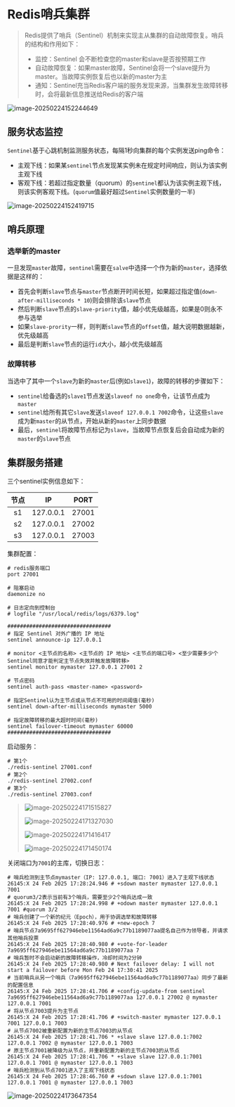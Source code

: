 # Redis哨兵集群

> Redis提供了哨兵（Sentinel）机制来实现主从集群的自动故障恢复。哨兵的结构和作用如下：
>
> - 监控：Sentinel 会不断检查您的master和slave是否按预期工作
> - 自动故障恢复：如果master故障，Sentinel会将一个slave提升为master。当故障实例恢复后也以新的master为主
> - 通知：Sentinel充当Redis客户端的服务发现来源，当集群发生故障转移时，会将最新信息推送给Redis的客户端

![image-20250224152244649](img/Redis哨兵集群/image-20250224152244649.png)

## 服务状态监控

`Sentinel`基于心跳机制监测服务状态，每隔1秒向集群的每个实例发送ping命令：

- 主观下线：如果某`sentinel`节点发现某实例未在规定时间响应，则认为该实例主观下线
- 客观下线：若超过指定数量（quorum）的`sentinel`都认为该实例主观下线，则该实例客观下线。(`quorum`值最好超过`Sentinel`实例数量的一半)

![image-20250224152419715](img/Redis哨兵集群/image-20250224152419715.png)

## 哨兵原理

### 选举新的master

一旦发现`master`故障，`sentinel`需要在`salve`中选择一个作为新的`master`，选择依据是这样的：

- 首先会判断`slave`节点与`master`节点断开时间长短，如果超过指定值(`down-after-milliseconds * 10`)则会排除该`slave`节点
- 然后判断`slave`节点的`slave-priority`值，越小优先级越高，如果是0则永不参与选举
- 如果`slave-prority`一样，则判断`slave`节点的`offset`值，越大说明数据越新，优先级越高
- 最后是判断`slave`节点的运行`id`大小，越小优先级越高

### 故障转移

当选中了其中一个`slave`为新的`master`后(例如`slave1`)，故障的转移的步骤如下：

- `sentinel`给备选的`slave1`节点发送`slaveof no one`命令，让该节点成为`master`
- `sentinel`给所有其它`slave`发送`slaveof 127.0.0.1 7002`命令，让这些`slave`成为新`master`的从节点，开始从新的`master`上同步数据
- 最后，`sentinel`将故障节点标记为`slave`，当故障节点恢复后会自动成为新的`master`的`slave`节点

## 集群服务搭建

三个sentinel实例信息如下：

| 节点 |    IP     | PORT  |
| :--: | :-------: | :---: |
|  s1  | 127.0.0.1 | 27001 |
|  s2  | 127.0.0.1 | 27002 |
|  s3  | 127.0.0.1 | 27003 |

集群配置：

```
# redis服务端口
port 27001

# 阻塞启动
daemonize no

# 日志定向到控制台
# logfile "/usr/local/redis/logs/6379.log"

#################################
# 指定 Sentinel 对外广播的 IP 地址
sentinel announce-ip 127.0.0.1

# monitor <主节点的名称> <主节点的 IP 地址> <主节点的端口号> <至少需要多少个Sentinel同意才能判定主节点失效并触发故障转移>
sentinel monitor mymaster 127.0.0.1 27001 2

# 节点密码
sentinel auth-pass <master-name> <password>

# 指定Sentinel认为主节点或从节点不可用的时间阈值(毫秒)
sentinel down-after-milliseconds mymaster 5000

# 指定故障转移的最大超时时间(毫秒)
sentinel failover-timeout mymaster 60000
#################################
```

启动服务：

```
# 第1个
./redis-sentinel 27001.conf
# 第2个
./redis-sentinel 27002.conf
# 第3个
./redis-sentinel 27003.conf
```

> ![image-20250224171515827](img/Redis哨兵集群/image-20250224171515827.png)
>
> ![image-20250224171327030](img/Redis哨兵集群/image-20250224171327030.png)
>
> ![image-20250224171416417](img/Redis哨兵集群/image-20250224171416417.png)
>
> ![image-20250224171450174](img/Redis哨兵集群/image-20250224171450174.png)

关闭端口为`7001`的主库，切换日志：

```
# 哨兵检测到主节点mymaster（IP: 127.0.0.1, 端口: 7001）进入了主观下线状态
26145:X 24 Feb 2025 17:28:24.946 # +sdown master mymaster 127.0.0.1 7001
# quorum3/2表示当前有3个哨兵，需要至少2个哨兵达成一致
26145:X 24 Feb 2025 17:28:24.998 # +odown master mymaster 127.0.0.1 7001 #quorum 3/2
# 哨兵创建了一个新的纪元（Epoch），用于协调选举和故障转移
26145:X 24 Feb 2025 17:28:40.976 # +new-epoch 7
# 哨兵节点7a9695ff627946ebe11564ad6a9c77b1189077aa提名自己作为领导者，并请求其他哨兵投票
26145:X 24 Feb 2025 17:28:40.980 # +vote-for-leader 7a9695ff627946ebe11564ad6a9c77b1189077aa 7
# 哨兵暂时不会启动新的故障转移操作，冷却时间为2分钟
26145:X 24 Feb 2025 17:28:40.980 # Next failover delay: I will not start a failover before Mon Feb 24 17:30:41 2025
# 当前哨兵从另一个哨兵（7a9695ff627946ebe11564ad6a9c77b1189077aa）同步了最新的配置信息
26145:X 24 Feb 2025 17:28:41.706 # +config-update-from sentinel 7a9695ff627946ebe11564ad6a9c77b1189077aa 127.0.0.1 27002 @ mymaster 127.0.0.1 7001
# 将从节点7003提升为主节点
26145:X 24 Feb 2025 17:28:41.706 # +switch-master mymaster 127.0.0.1 7001 127.0.0.1 7003
# 从节点7002被重新配置为新的主节点7003的从节点
26145:X 24 Feb 2025 17:28:41.706 * +slave slave 127.0.0.1:7002 127.0.0.1 7002 @ mymaster 127.0.0.1 7003
# 原主节点7001被降级为从节点，并重新配置为新的主节点7003的从节点
26145:X 24 Feb 2025 17:28:41.706 * +slave slave 127.0.0.1:7001 127.0.0.1 7001 @ mymaster 127.0.0.1 7003
# 哨兵检测到从节点7001进入了主观下线状态
26145:X 24 Feb 2025 17:28:46.760 # +sdown slave 127.0.0.1:7001 127.0.0.1 7001 @ mymaster 127.0.0.1 7003
```

![image-20250224173647354](img/Redis哨兵集群/image-20250224173647354.png)

